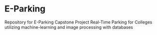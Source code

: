 # E-Parking
Repository for E-Parking Capstone Project
Real-Time Parking for Colleges utilizing machine-learning and image processing with databases
